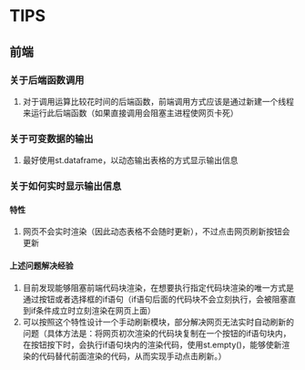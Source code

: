 # TIPS
## 前端
### 关于后端函数调用
1. 对于调用运算比较花时间的后端函数，前端调用方式应该是通过新建一个线程来运行此后端函数（如果直接调用会阻塞主进程使网页卡死）
### 关于可变数据的输出
1. 最好使用st.dataframe，以动态输出表格的方式显示输出信息
### 关于如何实时显示输出信息
#### 特性
1. 网页不会实时渲染（因此动态表格不会随时更新），不过点击网页刷新按钮会更新
#### 上述问题解决经验
1. 目前发现能够阻塞前端代码块渲染，在想要执行指定代码块渲染的唯一方式是通过按钮或者选择框的if语句（if语句后面的代码块不会立刻执行，会被阻塞直到if条件成立时立刻渲染在网页上面）
2. 可以按照这个特性设计一个手动刷新模块，部分解决网页无法实时自动刷新的问题（具体方法是：将网页初次渲染的代码块复制在一个按钮的if语句块内，在按钮按下时，会执行if语句块内的渲染代码，使用st.empty()，能够使新渲染的代码替代前面渲染的代码，从而实现手动点击刷新。）
